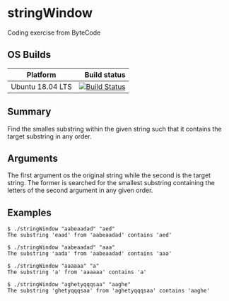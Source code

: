 # stringWindow

Coding exercise from ByteCode

## OS Builds

Platform | Build status
---------|-------------:
Ubuntu 18.04 LTS | [![Build Status](https://travis-ci.com/padames/stringWindow.svg?branch=main)](https://travis-ci.org/padames/stringWindow)

## Summary

Find the smalles substring within the given string such that it contains the target substring in any order.

## Arguments

The first argument os the original string while the second is the target string.
The former is searched for the smallest substring containing the letters of the second argument in any given order.

## Examples


```
$ ./stringWindow "aabeaadad" "aed"
The substring 'eaad' from 'aabeaadad' contains 'aed'
```

```
$ ./stringWindow "aabeaadad" "aaa"
The substring 'aada' from 'aabeaadad' contains 'aaa'
```

```
$ ./stringWindow "aaaaaa" "a"
The substring 'a' from 'aaaaaa' contains 'a'
```

```
$ ./stringWindow "aghetyqqqsaa" "aaghe"
The substring 'ghetyqqqsaa' from 'aghetyqqqsaa' contains 'aaghe'
```
